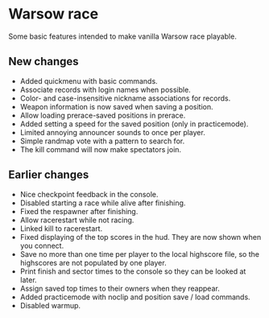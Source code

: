 # Warsow race

Some basic features intended to make vanilla Warsow race playable.

## New changes

* Added quickmenu with basic commands.
* Associate records with login names when possible.
* Color- and case-insensitive nickname associations for records.
* Weapon information is now saved when saving a position.
* Allow loading prerace-saved positions in prerace.
* Added setting a speed for the saved position (only in practicemode).
* Limited annoying announcer sounds to once per player.
* Simple randmap vote with a pattern to search for.
* The kill command will now make spectators join.

## Earlier changes

* Nice checkpoint feedback in the console.
* Disabled starting a race while alive after finishing.
* Fixed the respawner after finishing.
* Allow racerestart while not racing.
* Linked kill to racerestart.
* Fixed displaying of the top scores in the hud. They are now shown when you
  connect.
* Save no more than one time per player to the local highscore file, so the
  highscores are not populated by one player.
* Print finish and sector times to the console so they can be looked at later.
* Assign saved top times to their owners when they reappear.
* Added practicemode with noclip and position save / load commands.
* Disabled warmup.
